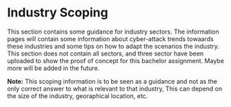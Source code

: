 # Industry Scoping

This section contains some guidance for industry sectors. The information pages will contain some information about cyber-attack trends towaards these industries and some tips on how to adapt the scenarios the industry. This section does not contain all sectors, and three sector have been uploaded to show the proof of concept for this bachelor assignment. Maybe more will be added in the future. 

__Note:__ This scoping information is to be seen as a guidance and not as the only correct answer to what is relevant to that industry, This can depend on the size of the industry, georaphical location, etc.  
